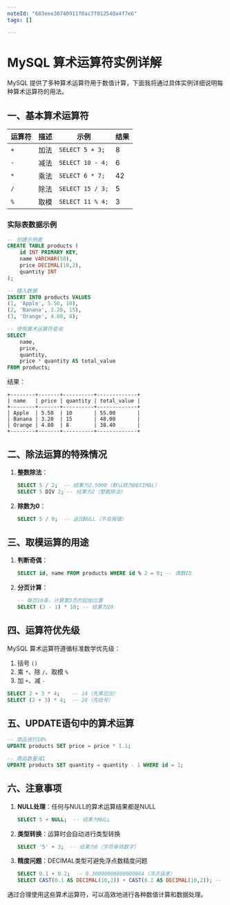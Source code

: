 ```yaml
---
noteId: "603eee30740911f0ac7f012540a4f7e6"
tags: []

---
```


# MySQL 算术运算符实例详解

MySQL 提供了多种算术运算符用于数值计算，下面我将通过具体实例详细说明每种算术运算符的用法。

## 一、基本算术运算符

| 运算符 | 描述     | 示例                | 结果 |
|--------|----------|---------------------|------|
| `+`    | 加法     | `SELECT 5 + 3;`      | 8    |
| `-`    | 减法     | `SELECT 10 - 4;`     | 6    |
| `*`    | 乘法     | `SELECT 6 * 7;`      | 42   |
| `/`    | 除法     | `SELECT 15 / 3;`     | 5    |
| `%`    | 取模     | `SELECT 11 % 4;`     | 3    |

### 实际表数据示例

```sql
-- 创建示例表
CREATE TABLE products (
    id INT PRIMARY KEY,
    name VARCHAR(50),
    price DECIMAL(10,2),
    quantity INT
);

-- 插入数据
INSERT INTO products VALUES
(1, 'Apple', 5.50, 10),
(2, 'Banana', 3.20, 15),
(3, 'Orange', 4.80, 8);

-- 使用算术运算符查询
SELECT 
    name,
    price,
    quantity,
    price * quantity AS total_value
FROM products;
```

结果：
```
+--------+-------+----------+-------------+
| name   | price | quantity | total_value |
+--------+-------+----------+-------------+
| Apple  | 5.50  | 10       | 55.00       |
| Banana | 3.20  | 15       | 48.00       |
| Orange | 4.80  | 8        | 38.40       |
+--------+-------+----------+-------------+
```

## 二、除法运算的特殊情况

1. **整数除法**：
   ```sql
   SELECT 5 / 2;  -- 结果为2.5000（默认转为DECIMAL）
   SELECT 5 DIV 2; -- 结果为2（整数除法）
   ```

2. **除数为0**：
   ```sql
   SELECT 5 / 0;  -- 返回NULL（不会报错）
   ```

## 三、取模运算的用途

1. **判断奇偶**：
   ```sql
   SELECT id, name FROM products WHERE id % 2 = 0; -- 偶数ID
   ```

2. **分页计算**：
   ```sql
   -- 每页10条，计算第3页的起始位置
   SELECT (3 - 1) * 10; -- 结果为20
   ```

## 四、运算符优先级

MySQL 算术运算符遵循标准数学优先级：

1. 括号 `()`
2. 乘 `*`、除 `/`、取模 `%`
3. 加 `+`、减 `-`

```sql
SELECT 2 + 3 * 4;    -- 14（先乘后加）
SELECT (2 + 3) * 4;  -- 20（先括号）
```

## 五、UPDATE语句中的算术运算

```sql
-- 商品涨价10%
UPDATE products SET price = price * 1.1;

-- 商品数量减1
UPDATE products SET quantity = quantity - 1 WHERE id = 1;
```

## 六、注意事项

1. **NULL处理**：任何与NULL的算术运算结果都是NULL
   ```sql
   SELECT 5 + NULL;  -- 结果为NULL
   ```

2. **类型转换**：运算时会自动进行类型转换
   ```sql
   SELECT '5' + 3;  -- 结果为8（字符串转数字）
   ```

3. **精度问题**：DECIMAL类型可避免浮点数精度问题
   ```sql
   SELECT 0.1 + 0.2;  -- 0.30000000000000004（浮点误差）
   SELECT CAST(0.1 AS DECIMAL(10,2)) + CAST(0.2 AS DECIMAL(10,2)); -- 0.30
   ```

通过合理使用这些算术运算符，可以高效地进行各种数值计算和数据处理。